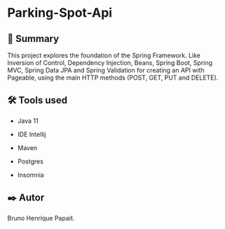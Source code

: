 # Parking-Spot-Api

## 🚀 Summary
This project explores the foundation of the Spring Framework. Like Inversion of Control, Dependency Injection, Beans, Spring Boot, Spring MVC, Spring Data JPA and Spring Validation for creating an API with Pageable, using the main HTTP methods (POST, GET, PUT and DELETE).

## 🛠️ Tools used

- <p>Java 11</p>
- <p>IDE Intellij</p>
- <p>Maven</p>
- <p>Postgres</p>
- <p>Insomnia</p>

## ✒️ Autor

Bruno Henrique Papait.
